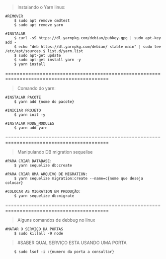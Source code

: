 >Instalando o Yarn linux:

    #REMOVER
        $ sudo apt remove cmdtest
        $ sudo apt remove yarn

    #INSTALAR
        $ curl -sS https://dl.yarnpkg.com/debian/pubkey.gpg | sudo apt-key add -
        $ echo "deb https://dl.yarnpkg.com/debian/ stable main" | sudo tee /etc/apt/sources.$ list.d/yarn.list
        $ sudo apt-get update
        $ sudo apt-get install yarn -y
        $ yarn install
==========================================================================================
>Comando do yarn:

    #INSTALAR PACOTE
        $ yarn add {nome do pacote}

    #INICIAR PROJETO
        $ yarn init -y

    #INSTALAR NODE_MODULES
        $ yarn add yarn

==========================================================================================

>Manipulando DB migration sequelise

    #PARA CRIAR DATABASE:
        $ yarn sequelize db:create

    #PARA CRIAR UMA ARQUIVO DE MIGRATION:
        $ yarn sequelize migration:create --name=c{nome que deseja colocar}

    #COLOCAR AS MIGRATION EM PRODUÇÃO:
        $ yarn sequelize db:migrate

==========================================================================================
> Alguns comandos de debbug no linux
    
    #MATAR O SERVIÇO DA PORTAS
        $ sudo killall -9 node

>   #SABER QUAL SERVIÇO ESTA USANDO UMA PORTA

        $ sudo lsof -i :{numero da porta a consultar}
